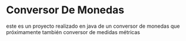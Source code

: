 # Conversor De Monedas
este es un proyecto realizado en java de un conversor de monedas que próximamente también conversor de medidas métricas 
